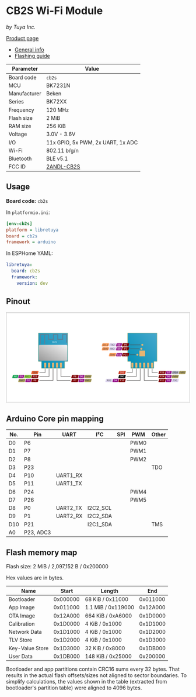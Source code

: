 # CB2S Wi-Fi Module

*by Tuya Inc.*

[Product page](https://developer.tuya.com/en/docs/iot/cb2s-module-datasheet?id=Kafgfsa2aaypq)

- [General info](../../docs/platform/beken-72xx/README.md)
- [Flashing guide](../../docs/platform/beken-72xx/flashing.md)

Parameter    | Value
-------------|------------------------------------------
Board code   | `cb2s`
MCU          | BK7231N
Manufacturer | Beken
Series       | BK72XX
Frequency    | 120 MHz
Flash size   | 2 MiB
RAM size     | 256 KiB
Voltage      | 3.0V - 3.6V
I/O          | 11x GPIO, 5x PWM, 2x UART, 1x ADC
Wi-Fi        | 802.11 b/g/n
Bluetooth    | BLE v5.1
FCC ID       | [2ANDL-CB2S](https://fccid.io/2ANDL-CB2S)

## Usage

**Board code:** `cb2s`

In `platformio.ini`:

```ini
[env:cb2s]
platform = libretuya
board = cb2s
framework = arduino
```

In ESPHome YAML:

```yaml
libretuya:
  board: cb2s
  framework:
    version: dev
```

## Pinout

![Pinout](pinout_cb2s.svg)

## Arduino Core pin mapping

No. | Pin       | UART     | I²C      | SPI | PWM  | Other
----|-----------|----------|----------|-----|------|------
D0  | P6        |          |          |     | PWM0 |
D1  | P7        |          |          |     | PWM1 |
D2  | P8        |          |          |     | PWM2 |
D3  | P23       |          |          |     |      | TDO
D4  | P10       | UART1_RX |          |     |      |
D5  | P11       | UART1_TX |          |     |      |
D6  | P24       |          |          |     | PWM4 |
D7  | P26       |          |          |     | PWM5 |
D8  | P0        | UART2_TX | I2C2_SCL |     |      |
D9  | P1        | UART2_RX | I2C2_SDA |     |      |
D10 | P21       |          | I2C1_SDA |     |      | TMS
A0  | P23, ADC3 |          |          |     |      |

## Flash memory map

Flash size: 2 MiB / 2,097,152 B / 0x200000

Hex values are in bytes.

Name            | Start    | Length             | End
----------------|----------|--------------------|---------
Bootloader      | 0x000000 | 68 KiB / 0x11000   | 0x011000
App Image       | 0x011000 | 1.1 MiB / 0x119000 | 0x12A000
OTA Image       | 0x12A000 | 664 KiB / 0xA6000  | 0x1D0000
Calibration     | 0x1D0000 | 4 KiB / 0x1000     | 0x1D1000
Network Data    | 0x1D1000 | 4 KiB / 0x1000     | 0x1D2000
TLV Store       | 0x1D2000 | 4 KiB / 0x1000     | 0x1D3000
Key-Value Store | 0x1D3000 | 32 KiB / 0x8000    | 0x1DB000
User Data       | 0x1DB000 | 148 KiB / 0x25000  | 0x200000

Bootloader and app partitions contain CRC16 sums every 32 bytes. That results in the actual flash offsets/sizes not aligned to sector boundaries. To simplify calculations, the values shown in the table (extracted from bootloader's partition table) were aligned to 4096 bytes.

